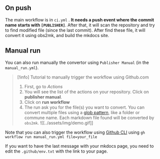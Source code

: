 
## On push
The main workflow is in `ci.yml` . **It needs a push event where the commit name starts with `[PUBLISHER]`**. After that, it will scan the repository and try to find modified file (since the last commit). After find these file, it will convert it using obs2mk, and build the mkdocs site. 

## Manual run

You can also run manually the convertor using `Publisher Manual` (in the `manual_run.yml`).

> [!info] Tutorial to manually trigger the workflow using Github.com
> 1. First, go to *Actions*
> 2. You will see the list of the actions on your repository. Click on **publisher manual**.
> 3. Click on **run workflow** 
> 4. The run ask you for the file(s) you want to convert. You can convert multiple files using a [glob pattern](https://en.wikipedia.org/wiki/Glob_(programming)), like a folder or commune name. Each markdown file found will be converted by `obs2mk`. 
> ![[../assets/img/demo.gif]]

Note that you can also trigger the workflow using [Github CLI](https://cli.github.com/) using `gh workflow run manual_run.yml file=your_file`

If you want to have the last message with your mkdocs page, you need to edit the `.github/env.txt` with the link to your page. 
